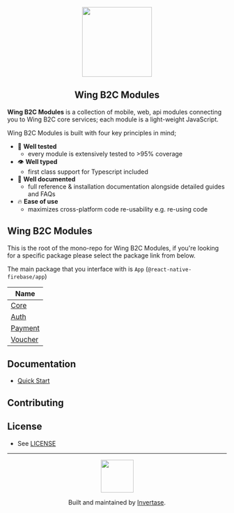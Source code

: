 <p align="center">
  <a href="https://github.com/nopmengkoung/wing-b2c-modules/tree/feat/payment-mobile-sdk">
    <img width="160px" src="https://stage-new-wingmall.web.app/static/media/wing-mall-full-new.9d01c56b.png"><br/>
  </a>
  <h2 align="center">Wing B2C Modules</h2>
</p>

**Wing B2C Modules** is a collection of mobile, web, api modules connecting you to Wing B2C core services; each module is a light-weight JavaScript.

Wing B2C Modules is built with four key principles in mind;

- 🧪 **Well tested**
  - every module is extensively tested to >95% coverage
- 👁 **Well typed**
  - first class support for Typescript included
- 📄 **Well documented**
  - full reference & installation documentation alongside detailed guides and FAQs
- 🔥 **Ease of use**
  - maximizes cross-platform code re-usability e.g. re-using code

## Wing B2C Modules

This is the root of the mono-repo for Wing B2C Modules, if you're looking for a specific package please select the package link from below.

The main package that you interface with is `App` (`@react-native-firebase/app`)

| Name                                                     |
| -------------------------------------------------------- |
| [Core](/packages/core)                                   |
| [Auth](/packages/auth)                                   |
| [Payment](/packages/payment)                             |
| [Voucher](/packages/voucher)                             |



## Documentation

- [Quick Start]()


## Contributing



## License

- See [LICENSE](/LICENSE)

---

<p align="center">
  <a href="https://invertase.io/?utm_source=readme&utm_medium=footer&utm_campaign=react-native-firebase">
    <img width="75px" src="https://static.invertase.io/assets/invertase/invertase-rounded-avatar.png">
  </a>
  <p align="center">
    Built and maintained by <a href="https://invertase.io/?utm_source=readme&utm_medium=footer&utm_campaign=react-native-firebase">Invertase</a>.
  </p>
</p>
